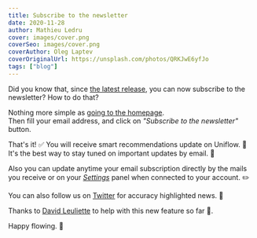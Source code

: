 ```yaml
---
title: Subscribe to the newsletter
date: 2020-11-28
author: Mathieu Ledru
cover: images/cover.png
coverSeo: images/cover.png
coverAuthor: Oleg Laptev
coverOriginalUrl: https://unsplash.com/photos/QRKJwE6yfJo
tags: ["blog"]
---
```


Did you know that, since [the latest release](https://uniflow.io/changelog), you can now subscribe to the newsletter? How to do that?  

Nothing more simple as [going to the homepage](https://uniflow.io).  
Then fill your email address, and click on *"Subscribe to the newsletter"* button.

That's it! ✅ You will receive smart recommendations update on Uniflow. 📧  
It's the best way to stay tuned on important updates by email.  📨

Also you can update anytime your email subscription directly by the mails you receive or on your *[Settings](https://uniflow.io/settings)* panel when connected to your account. ✏️

You can also follow us on [Twitter](https://twitter.com/uniflow_io) for accuracy highlighted news. 📣

Thanks to [David Leuliette](https://twitter.com/flexbox_) to help with this new feature so far 💪.

Happy flowing. 🎉
